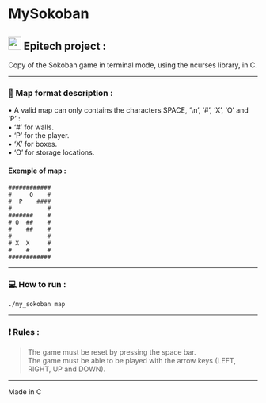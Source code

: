 # MySokoban
## <img width="26px" src="https://newsroom.ionis-group.com/wp-content/uploads/2018/12/epitech-logo-signature-quadri.png"/> Epitech project :

Copy of the Sokoban game in terminal mode, using the ncurses library, in C.

---

### :pencil: Map format description :
• A valid map can only contains the characters SPACE, ‘\n’, ‘#’, ‘X’, ‘O’ and ‘P’ :
<br>
•  ‘#’ for walls.
<br>
• ‘P’ for the player.
<br>
• ‘X’ for boxes.
<br>
• ‘O’ for storage locations.
<br>
#### Exemple of map :
```
############
#     O    #
#  P    ####
#          #
#######    #
# O  ##    #
#    ##    #
#          #
# X  X     #
#    #     #
############
```

---

### :computer: How to run :
```
./my_sokoban map
```

---

### :exclamation: Rules :
> The game must be reset by pressing the space bar.  <br>
> The game must be able to be played with the arrow keys (LEFT, RIGHT, UP and DOWN).

---

Made in C
